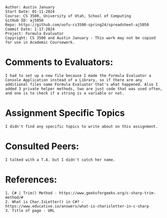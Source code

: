 ﻿```
Author: Austin January
Start Date: 01-11-2024
Course: CS 3500, University of Utah, School of Computing
GitHub ID: aj5050
Repo: https://github.com/uofu-cs3500-spring24/spreadsheet-aj5050
Commit Date: 1-17-2024
Project: Formula Evaluator
Copyright: CS 3500 and Austin January - This work may not be copied for use in Academic Coursework.
```
# Comments to Evaluators:
    I had to set up a new file because I made the Formula Evaluator a Console Application instead of a Library, so if there are any additional files name Formula Evaluator that's what happened. Also I added 3 private helper methods, two are just code that was used often, and one is to check if a string is a variable or not. 

# Assignment Specific Topics
    I didn't find any specific topics to write about on this assignment.


# Consulted Peers:

    I talked with a T.A. but I didn't catch her name. 

# References:

    1. C# | Trim() Method - https://www.geeksforgeeks.org/c-sharp-trim-method/#
    2. What is Char.IsLetter() in C#? - https://www.educative.io/answers/what-is-charisletter-in-c-sharp
    3. Title of page - URL



